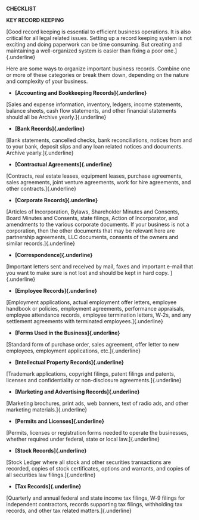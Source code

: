 **CHECKLIST**

**KEY RECORD KEEPING**

[Good record keeping is essential to efficient business operations. It
is also critical for all legal related issues. Setting up a record
keeping system is not exciting and doing paperwork can be time
consuming. But creating and maintaining a well-organized system is
easier than fixing a poor one.]{.underline}

Here are some ways to organize important business records. Combine one
or more of these categories or break them down, depending on the nature
and complexity of your business.

-   **[Accounting and Bookkeeping Records]{.underline}**

[Sales and expense information, inventory, ledgers, income statements,
balance sheets, cash flow statements, and other financial statements
should all be Archive yearly.]{.underline}

-   **[Bank Records]{.underline}**

[Bank statements, cancelled checks, bank reconciliations, notices from
and to your bank, deposit slips and any loan related notices and
documents. Archive yearly.]{.underline}

-   **[Contractual Agreements]{.underline}**

[Contracts, real estate leases, equipment leases, purchase agreements,
sales agreements, joint venture agreements, work for hire agreements,
and other contracts.]{.underline}

-   **[Corporate Records]{.underline}**

[Articles of Incorporation, Bylaws, Shareholder Minutes and Consents,
Board Minutes and Consents, state filings, Action of Incorporator, and
amendments to the various corporate documents. If your business is not a
corporation, then the other documents that may be relevant here are
partnership agreements, LLC documents, consents of the owners and
similar records.]{.underline}

-   **[Correspondence]{.underline}**

[Important letters sent and received by mail, faxes and important e-mail
that you want to make sure is not lost and should be kept in hard copy.
]{.underline}

-   **[Employee Records]{.underline}**

[Employment applications, actual employment offer letters, employee
handbook or policies, employment agreements, performance appraisals,
employee attendance records, employee termination letters, W‑2s, and any
settlement agreements with terminated employees.]{.underline}

-   **[Forms Used in the Business]{.underline}**

[Standard form of purchase order, sales agreement, offer letter to new
employees, employment applications, etc.]{.underline}

-   **[Intellectual Property Records]{.underline}**

[Trademark applications, copyright filings, patent filings and patents,
licenses and confidentiality or non-disclosure agreements.]{.underline}

-   **[Marketing and Advertising Records]{.underline}**

[Marketing brochures, print ads, web banners, text of radio ads, and
other marketing materials.]{.underline}

-   **[Permits and Licenses]{.underline}**

[Permits, licenses or registration forms needed to operate the
businesses, whether required under federal, state or local
law.]{.underline}

-   **[Stock Records]{.underline}**

[Stock Ledger where all stock and other securities transactions are
recorded, copies of stock certificates, options and warrants, and copies
of all securities law filings.]{.underline}

-   **[Tax Records]{.underline}**

[Quarterly and annual federal and state income tax filings, W‑9 filings
for independent contractors, records supporting tax filings, withholding
tax records, and other tax related matters.]{.underline}
